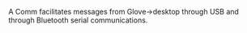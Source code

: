 A Comm facilitates messages from Glove->desktop through USB and through Bluetooth serial communications. 
